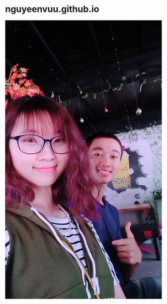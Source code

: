 # nguyeenvuu.github.io
![alt text](https://raw.githubusercontent.com/Nguyeenvuu/nguyeenvuu.github.io/master/image/94397685_538079096910750_4085568231362789376_n.jpg)
